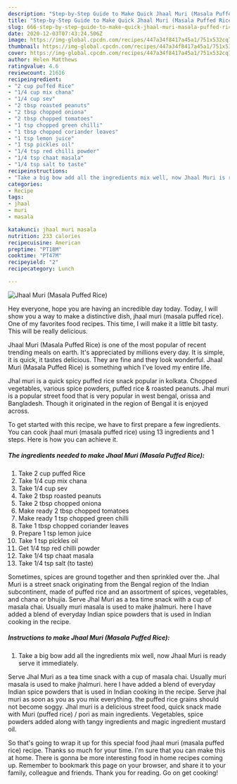 ```yaml
---
description: "Step-by-Step Guide to Make Quick Jhaal Muri (Masala Puffed Rice)"
title: "Step-by-Step Guide to Make Quick Jhaal Muri (Masala Puffed Rice)"
slug: 666-step-by-step-guide-to-make-quick-jhaal-muri-masala-puffed-rice
date: 2020-12-03T07:43:24.506Z
image: https://img-global.cpcdn.com/recipes/447a34f8417a45a1/751x532cq70/jhaal-muri-masala-puffed-rice-recipe-main-photo.jpg
thumbnail: https://img-global.cpcdn.com/recipes/447a34f8417a45a1/751x532cq70/jhaal-muri-masala-puffed-rice-recipe-main-photo.jpg
cover: https://img-global.cpcdn.com/recipes/447a34f8417a45a1/751x532cq70/jhaal-muri-masala-puffed-rice-recipe-main-photo.jpg
author: Helen Matthews
ratingvalue: 4.6
reviewcount: 21616
recipeingredient:
- "2 cup puffed Rice"
- "1/4 cup mix chana"
- "1/4 cup sev"
- "2 tbsp roasted peanuts"
- "2 tbsp chopped oniona"
- "2 tbsp chopped tomatoes"
- "1 tsp chopped green chilli"
- "1 tbsp chopped coriander leaves"
- "1 tsp lemon juice"
- "1 tsp pickles oil"
- "1/4 tsp red chilli powder"
- "1/4 tsp chaat masala"
- "1/4 tsp salt to taste"
recipeinstructions:
- "Take a big bow add all the ingredients mix well, now Jhaal Muri is ready serve it immediately."
categories:
- Recipe
tags:
- jhaal
- muri
- masala

katakunci: jhaal muri masala 
nutrition: 233 calories
recipecuisine: American
preptime: "PT18M"
cooktime: "PT47M"
recipeyield: "2"
recipecategory: Lunch

---
```



![Jhaal Muri (Masala Puffed Rice)](https://img-global.cpcdn.com/recipes/447a34f8417a45a1/751x532cq70/jhaal-muri-masala-puffed-rice-recipe-main-photo.jpg)

Hey everyone, hope you are having an incredible day today. Today, I will show you a way to make a distinctive dish, jhaal muri (masala puffed rice). One of my favorites food recipes. This time, I will make it a little bit tasty. This will be really delicious.

Jhaal Muri (Masala Puffed Rice) is one of the most popular of recent trending meals on earth. It's appreciated by millions every day. It is simple, it is quick, it tastes delicious. They are fine and they look wonderful. Jhaal Muri (Masala Puffed Rice) is something which I've loved my entire life.

Jhal muri is a quick spicy puffed rice snack popular in kolkata. Chopped vegetables, various spice powders, puffed rice &amp; roasted peanuts. Jhal muri is a popular street food that is very popular in west bengal, orissa and Bangladesh. Though it originated in the region of Bengal it is enjoyed across.


To get started with this recipe, we have to first prepare a few ingredients. You can cook jhaal muri (masala puffed rice) using 13 ingredients and 1 steps. Here is how you can achieve it.

<!--inarticleads1-->

##### The ingredients needed to make Jhaal Muri (Masala Puffed Rice):

1. Take 2 cup puffed Rice
1. Take 1/4 cup mix chana
1. Take 1/4 cup sev
1. Take 2 tbsp roasted peanuts
1. Take 2 tbsp chopped oniona
1. Make ready 2 tbsp chopped tomatoes
1. Make ready 1 tsp chopped green chilli
1. Take 1 tbsp chopped coriander leaves
1. Prepare 1 tsp lemon juice
1. Take 1 tsp pickles oil
1. Get 1/4 tsp red chilli powder
1. Take 1/4 tsp chaat masala
1. Take 1/4 tsp salt (to taste)


Sometimes, spices are ground together and then sprinkled over the. Jhal Muri is a street snack originating from the Bengal region of the Indian subcontinent, made of puffed rice and an assortment of spices, vegetables, and chana or bhujia. Serve Jhal Muri as a tea time snack with a cup of masala chai. Usually muri masala is used to make jhalmuri. here I have added a blend of everyday Indian spice powders that is used in Indian cooking in the recipe. 

<!--inarticleads2-->

##### Instructions to make Jhaal Muri (Masala Puffed Rice):

1. Take a big bow add all the ingredients mix well, now Jhaal Muri is ready serve it immediately.


Serve Jhal Muri as a tea time snack with a cup of masala chai. Usually muri masala is used to make jhalmuri. here I have added a blend of everyday Indian spice powders that is used in Indian cooking in the recipe. Serve jhal muri as soon as you as you mix everything. the puffed rice grains should not become soggy. Jhal muri is a delicious street food, quick snack made with Muri (puffed rice) / pori as main ingredients. Vegetables, spice powders added along with tangy ingredients and magic ingredient mustard oil. 

So that's going to wrap it up for this special food jhaal muri (masala puffed rice) recipe. Thanks so much for your time. I'm sure that you can make this at home. There is gonna be more interesting food in home recipes coming up. Remember to bookmark this page on your browser, and share it to your family, colleague and friends. Thank you for reading. Go on get cooking!
